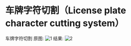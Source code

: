 # 车牌字符切割（License plate character cutting system）
车牌字符切割
原图:
![1](https://github.com/user-attachments/assets/9cba6305-7c0d-4ae2-bfd9-053dfc7adf75)
结果:
![2](https://github.com/user-attachments/assets/630d1248-ee1a-4116-837c-8c905b73e551)
